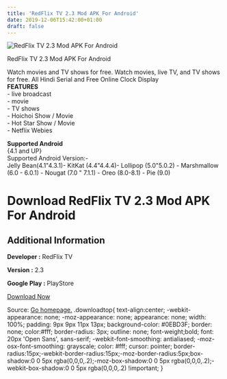 ```yaml
---
title: 'RedFlix TV 2.3 Mod APK For Android'
date: 2019-12-06T15:42:00+01:00
draft: false
---
```


![RedFlix TV 2.3 Mod APK For Android](https://i0.wp.com/apkhome.net/wp-content/uploads/2019/12/RedFlix-TV-v2.3-Mod.png "RedFlix TV 2.3 Mod APK For Android")

  

RedFlix TV 2.3 Mod APK For Android

Watch movies and TV shows for free. Watch movies, live TV, and TV shows for free. All Hindi Serial and Free Online Clock Display  
**FEATURES**  
\- live broadcast  
\- movie  
\- TV shows  
\- Hoichoi Show / Movie  
\- Hot Star Show / Movie  
\- Netflix Webies

**Supported Android**  
{4.1 and UP}  
Supported Android Version:-  
Jelly Bean(4.1"4.3.1)- KitKat (4.4"4.4.4)- Lollipop (5.0"5.0.2) - Marshmallow (6.0 - 6.0.1) - Nougat (7.0 " 7.1.1) - Oreo (8.0-8.1) - Pie (9.0)

Download RedFlix TV 2.3 Mod APK For Android
===========================================

Additional Information
----------------------

**Developer :** RedFlix TV

**Version :** 2.3

**Google Play :** PlayStore

  

[Download Now](https://store4app.co/post/redflix-tv-2-3-mod-apk-for-android_1575200159)

  
Source: [Go homepage.](https://store4app.co/post/redflix-tv-2-3-mod-apk-for-android_1575200159) .downloadtop{ text-align:center; -webkit-appearance: none; -moz-appearance: none; appearance: none; width: 100%; padding: 9px 9px 11px 13px; background-color: #0EBD3F; border: none; color:#fff; border-radius: 3px; outline: none; font-weight;bold; font: 20px 'Open Sans', sans-serif; -webkit-font-smoothing: antialiased; -moz-osx-font-smoothing: grayscale; color: #fff; cursor: pointer; border-radius:15px;-webkit-border-radius:15px;-moz-border-radius:5px;box-shadow:0 0 5px rgba(0,0,0,.2);-moz-box-shadow:0 0 5px rgba(0,0,0,.2);-webkit-box-shadow:0 0 5px rgba(0,0,0,.2) !important; }